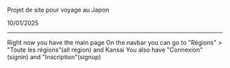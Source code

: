 Projet de site pour voyage au Japon


10/01/2025<hr>
Right now you have the main page
On the navbar you can go to "Régions" > "Toute les régions"(all region) and Kansai
You also have "Connexion"(signin) and "Inscription"(signup)
